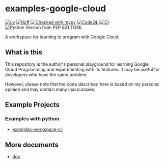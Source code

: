 # examples-google-cloud

[![uv](https://img.shields.io/endpoint?url=https://raw.githubusercontent.com/astral-sh/uv/main/assets/badge/v0.json)](https://github.com/astral-sh/uv)
[![Ruff](https://img.shields.io/endpoint?url=https://raw.githubusercontent.com/astral-sh/ruff/main/assets/badge/v2.json)](https://github.com/astral-sh/ruff)
[![Checked with mypy](https://www.mypy-lang.org/static/mypy_badge.svg)](https://mypy-lang.org/)
[![CodeQL](https://github.com/suzu-devworks/examples-google-cloud/actions/workflows/github-code-scanning/codeql/badge.svg)](https://github.com/suzu-devworks/examples-google-cloud/actions/workflows/github-code-scanning/codeql)
[![CI](https://github.com/suzu-devworks/examples-google-cloud/actions/workflows/ci.yaml/badge.svg)](https://github.com/suzu-devworks/examples-google-cloud/actions/workflows/ci.yaml)
![Python Version from PEP 621 TOML](https://img.shields.io/python/required-version-toml?tomlFilePath=https%3A%2F%2Fraw.githubusercontent.com%2Fsuzu-devworks%2Fexamples-google-cloud%2Frefs%2Fheads%2Fmain%2Fpyproject.toml)

A workspace for learning to program with Google Cloud.

## What is this

This repository is the author's personal playground for learning Google Cloud Programming and experimenting with its features. It may be useful for developers who have the same problem.

However, please note that the code described here is based on my personal opinion and may contain many inaccuracies.

## Example Projects

### Examples with python

- [examples-workspace-cli](./packages/examples-workspace-cli/README.md)

## More documents

- [doc](./docs/README.md)
